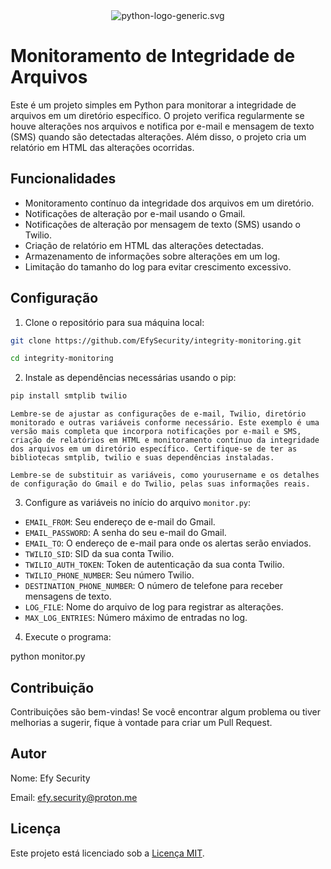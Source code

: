 <div align="center">
  <img src="https://www.python.org/static/community_logos/python-logo-generic.svg" alt="python-logo-generic.svg">
</div>

# Monitoramento de Integridade de Arquivos

Este é um projeto simples em Python para monitorar a integridade de arquivos em um diretório específico. O projeto verifica regularmente se houve alterações nos arquivos e notifica por e-mail e mensagem de texto (SMS) quando são detectadas alterações. Além disso, o projeto cria um relatório em HTML das alterações ocorridas.

## Funcionalidades

- Monitoramento contínuo da integridade dos arquivos em um diretório.
- Notificações de alteração por e-mail usando o Gmail.
- Notificações de alteração por mensagem de texto (SMS) usando o Twilio.
- Criação de relatório em HTML das alterações detectadas.
- Armazenamento de informações sobre alterações em um log.
- Limitação do tamanho do log para evitar crescimento excessivo.

## Configuração

1. Clone o repositório para sua máquina local:

```bash
git clone https://github.com/EfySecurity/integrity-monitoring.git
```

```bash
cd integrity-monitoring
```

2. Instale as dependências necessárias usando o pip:

```bash
pip install smtplib twilio
```

`Lembre-se de ajustar as configurações de e-mail, Twilio, diretório monitorado e outras variáveis conforme necessário. Este exemplo é uma versão mais completa que incorpora notificações por e-mail e SMS, criação de relatórios em HTML e monitoramento contínuo da integridade dos arquivos em um diretório específico. Certifique-se de ter as bibliotecas smtplib, twilio e suas dependências instaladas.`

`Lembre-se de substituir as variáveis, como yourusername e os detalhes de configuração do Gmail e do Twilio, pelas suas informações reais.`

3. Configure as variáveis no início do arquivo `monitor.py`:

- `EMAIL_FROM`: Seu endereço de e-mail do Gmail.
- `EMAIL_PASSWORD`: A senha do seu e-mail do Gmail.
- `EMAIL_TO`: O endereço de e-mail para onde os alertas serão enviados.
- `TWILIO_SID`: SID da sua conta Twilio.
- `TWILIO_AUTH_TOKEN`: Token de autenticação da sua conta Twilio.
- `TWILIO_PHONE_NUMBER`: Seu número Twilio.
- `DESTINATION_PHONE_NUMBER`: O número de telefone para receber mensagens de texto.
- `LOG_FILE`: Nome do arquivo de log para registrar as alterações.
- `MAX_LOG_ENTRIES`: Número máximo de entradas no log.

4. Execute o programa:

python monitor.py

## Contribuição

Contribuições são bem-vindas! Se você encontrar algum problema ou tiver melhorias a sugerir, fique à vontade para criar um Pull Request.

## Autor

Nome: Efy Security

Email: efy.security@proton.me

## Licença

Este projeto está licenciado sob a [Licença MIT](LICENSE).






